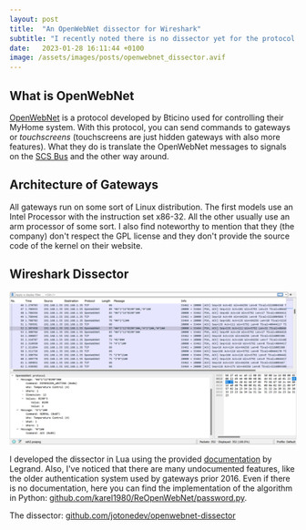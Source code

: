 ```yaml
---
layout: post
title:  "An OpenWebNet dissector for Wireshark"
subtitle: "I recently noted there is no dissector yet for the protocol OpenWebNet. So, I developed one."
date:   2023-01-28 16:11:44 +0100
image: /assets/images/posts/openwebnet_dissector.avif
---
```

## What is OpenWebNet

[OpenWebNet](https://en.wikipedia.org/wiki/OpenWebNet) is a protocol developed by Bticino used for controlling their MyHome system. With this protocol, you can send commands to gateways or _touchscreens_ (touchscreens are just hidden gateways with also more features). What they do is translate the OpenWebNet messages to signals on the [SCS Bus](https://en.wikipedia.org/wiki/Bus_SCS) and the other way around.

## Architecture of Gateways

All gateways run on some sort of Linux distribution. The first models use an Intel Processor with the instruction set x86-32. All the other usually use an arm processor of some sort. I also find noteworthy to mention that they (the company) don't respect the GPL license and they don't provide the source code of the kernel on their website.

## Wireshark Dissector

![Dissector](https://github.com/jotonedev/openwebnet-dissector/raw/main/screenshot/01.png)

I developed the dissector in Lua using the provided [documentation](https://web.archive.org/web/20230127151350/https://developer.legrand.com/documentation/open-web-net-for-myhome/) by Legrand.
Also, I've noticed that there are many undocumented features, like the older authentication system used by gateways prior 2016. Even if there is no documentation, here you can find the implementation of the algorithm in Python: [github.com/karel1980/ReOpenWebNet/password.py](https://github.com/karel1980/ReOpenWebNet/blob/abb027cdb6c708e85b8f1fe710e5f4cc867be02b/src/reopenwebnet/password.py).

The dissector: [github.com/jotonedev/openwebnet-dissector](https://github.com/jotonedev/openwebnet-dissector)
